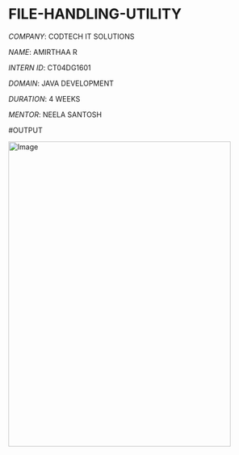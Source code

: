 # FILE-HANDLING-UTILITY

*COMPANY*: CODTECH IT SOLUTIONS

*NAME*: AMIRTHAA R

*INTERN ID*: CT04DG1601

*DOMAIN*: JAVA DEVELOPMENT

*DURATION*: 4 WEEKS

*MENTOR*: NEELA SANTOSH

#OUTPUT

<img width="440" height="605" alt="Image" src="https://github.com/user-attachments/assets/92bd9517-775d-4b3c-8779-da7f6a5e09d6" />
